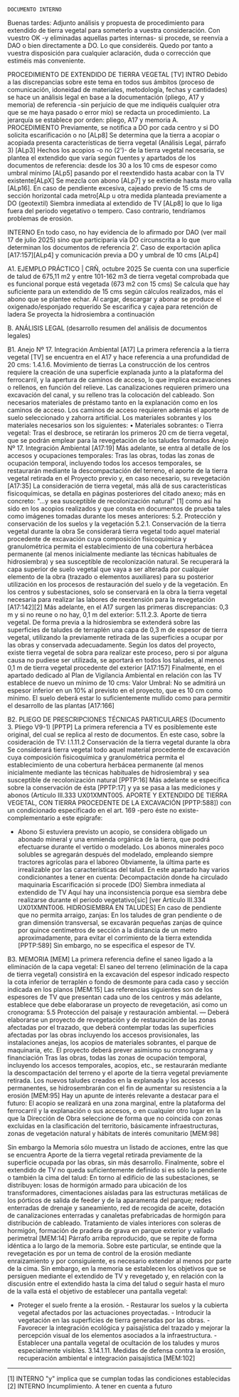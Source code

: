 `DOCUMENTO INTERNO`

Buenas tardes:
Adjunto análisis y propuesta de procedimiento para extendido de tierra vegetal para someterlo a vuestra consideración.
Con vuestro OK -y eliminadas aquellas partes internas- si procede, se reenvía a DAO o bien directamente a DO. Lo que consideréis.
Quedo por tanto a vuestra disposición para cualquier aclaración, duda o corrección que estiméis más conveniente.



PROCEDIMIENTO DE EXTENDIDO DE TIERRA VEGETAL [TV]
INTRO
Debido a las discrepancias sobre este tema en todos sus ámbitos (proceso de comunicación, idoneidad de materiales, metodología, fechas y cantidades) se hace un análisis legal en base a la documentación (pliego, A17 y memoria) de referencia -sin perjuicio de que me indiquéis cualquier otra que se me haya pasado o error mío) se redacta un procedimiento. La jerarquía se establece por orden: pliego, A17 y memoria
A. ‎PROCEDIMIENTO
Previamente, se notifica a DO por cada centro y si DO solicita escarificación o no [ALp8]
Se determina que la tierra a acopiar o acopiada presenta características de tierra vegetal (Análisis Legal, párrafo 3) [ALp3]
Hechos los acopios -o no (2')- de la tierra vegetal necesaria, se plantea el extendido que varía según fuentes y apartados de los documentos de referencia: desde los 30 a los 10 cms de espesor como umbral mínimo [ALp5] pasando por el reextendido hasta acabar con la TV existente[ALpX]
Se mezcla con abono [ALp7] y se extiende hasta muro valla [ALp16]. En caso de pendiente excesiva, cajeado previo de 15 cms de sección horizontal cada metro[ALp u otra medida planteada previamente a DO (geotextil)
Siembra inmediata al extendido de TV [ALp8] lo que lo liga fuera del periodo vegetativo o tempero. Caso contrario, tendríamos problemas de erosión.

INTERNO En todo caso, no hay evidencia de lo afirmado por DAO (ver mail 17 de julio 2025) sino que participaría vía DO circunscrita a lo que determinan los documentos de referencia
2'. Caso de exportación aplica [A17:157][ALp4] y comunicación previa a DO y umbral de 10 cms [ALp4]

A1. EJEMPLO PRÁCTICO | CRÑ, octubre 2025
Se cuenta con una superficie de talud de 675,11 m2 y entre 101-162 m3 de tierra vegetal comprobada que es funcional porque está vegetada (673 m2 con 15 cms)
Se calcula que hay suficiente para un extendido de 15 cms según cálculos realizados, más el abono que se plantee echar. Al cargar, descargar y abonar se produce el oxigenado/esponjado requerido
Se escarifica y cajea para retención de ladera
Se proyecta la hidrosiembra a continuación

B. ANÁLISIS LEGAL (desarrollo resumen del análisis de documentos legales)

B1. Anejo Nº 17. Integración Ambiental [A17]
La primera referencia a la tierra vegetal [TV] se encuentra en el A17 y hace referencia a una profundidad de 20 cms:
1.4.1.6. Movimiento de tierras La construcción de los centros requiere la creación de una superficie explanada junto a la plataforma del ferrocarril, y la apertura de caminos de acceso, lo que implica excavaciones o rellenos, en función del relieve. Las canalizaciones requieren primero una excavación del canal, y su relleno tras la colocación del cableado. Son necesarios materiales de préstamo tanto en la explanación como en los caminos de acceso. Los caminos de acceso requieren además el aporte de suelo seleccionado y zahorra artificial. Los materiales sobrantes y los materiales necesarios son los siguientes:
• Materiales sobrantes: o Tierra vegetal: Tras el desbroce, se retirarán los primeros 20 cm de tierra vegetal, que se podrán emplear para la revegetación de los taludes formados Anejo Nº 17. Integración Ambiental [A17:19]
Más adelante, se entra al detalle de los accesos y ocupaciones temporales:
Tras las obras, todas las zonas de ocupación temporal, incluyendo todos los accesos temporales, se restaurarán mediante la descompactación del terreno, el aporte de la tierra vegetal retirada en el Proyecto previo y, en caso necesario, su revegetación [A17:35]
La consideración de tierra vegetal, más allá de sus características fisicoquímicas, se detalla en páginas posteriores del citado anexo; más en concreto: "...y sea susceptible de recolonización natural" [1] como así ha sido en los acopios realizados y que consta en documentos de prueba tales como imágenes tomadas durante los meses anteriores:
5.2. Protección y conservación de los suelos y la vegetación 5.2.1. Conservación de la tierra vegetal durante la obra Se considerará tierra vegetal todo aquel material procedente de excavación cuya composición fisicoquímica y granulométrica permita el establecimiento de una cobertura herbácea permanente (al menos inicialmente mediante las técnicas habituales de hidrosiembra) y sea susceptible de recolonización natural. Se recuperará la capa superior de suelo vegetal que vaya a ser alterada por cualquier elemento de la obra (trazado o elementos auxiliares) para su posterior utilización en los procesos de restauración del suelo y de la vegetación. En los centros y subestaciones, solo se conservará en la obra la tierra vegetal necesaria para realizar las labores de reextensión para la revegetación [A17:142][2]
Más adelante, en el A17 surgen las primeras discrepancias: 0,3 m y si no reune o no hay, 0,1 m del exterior:
5.11.2.3. Aporte de tierra vegetal. De forma previa a la hidrosiembra se extenderá sobre las superficies de taludes de terraplén una capa de 0,3 m de espesor de tierra vegetal, utilizando la previamente retirada de las superficies a ocupar por las obras y conservada adecuadamente. Según los datos del proyecto, existe tierra vegetal de sobra para realizar este proceso, pero si por alguna causa no pudiese ser utilizada, se aportará en todos los taludes, al menos 0,1 m de tierra vegetal procedente del exterior [A17:157]
Finalmente, en el apartado dedicado al Plan de Vigilancia Ambiental en relación con las TV establece de nuevo un mínimo de 10 cms:
Valor Umbral: No se admitirá un espesor inferior en un 10% al previsto en el proyecto, que es 10 cm como mínimo. El suelo deberá estar lo suficientemente mullido como para permitir el desarrollo de las plantas [A17:166]

B2. PLIEGO DE PRESCRIPCIONES TÉCNICAS PARTICULARES (Documento 3. Pliego V9-1) [PPTP]
La primera referencia a TV es posiblemente este original, del cual se replica al resto de documentos. En este caso, sobre la cosideración de TV:
I.1.11.2 Conservación de la tierra vegetal durante la obra Se considerará tierra vegetal todo aquel material procedente de excavación cuya composición fisicoquímica y granulométrica permita el establecimiento de una cobertura herbácea permanente (al menos inicialmente mediante las técnicas habituales de hidrosiembra) y sea susceptible de recolonización natural [PPTP:16]
Más adelante se especifica sobre la conservación de ésta [PPTP:17] y ya se pasa a las mediciones y abonos (Artículo III.333 UX01XMNT005. APORTE Y EXTENDIDO DE TIERRA VEGETAL, CON TIERRA PROCEDENTE DE LA EXCAVACIÓN [PPTP:588]) con un condicionado especificado en el art. 169 -pero éste no existe- complementario a este epígrafe:
- Abono Si estuviera previsto un acopio, se considera obligado un abonado mineral y una enmienda orgánica de la tierra, que podrá efectuarse durante el vertido o modelado. Los abonos minerales poco solubles se agregarán después del modelado, empleando siempre tractores agrícolas para el laboreo Obviamente, la última parte es irrealizable por las características del talud.
En este apartado hay varios condicionantes a tener en cuenta:
Decompactación donde ha circulado maquinaria
Escarificación si procede (DO)
Siembra inmediata al extendido de TV Aquí hay una inconsistencia porque esa siembra debe realizarse durante el periodo vegetativo[sic] [ver Artículo III.334 UX01XMNT006. HIDROSIEMBRA EN TALUDES]
En caso de pendiente que no permita arraigo, zanjas:
En los taludes de gran pendiente o de gran dimensión transversal, se excavarán pequeñas zanjas de quince por quince centímetros de sección a la distancia de un metro aproximadamente, para evitar el corrimiento de la tierra extendida [PPTP:589]
Sin embargo, no se especifica el espesor de TV.

B3. MEMORIA [MEM]
La primera referencia define el saneo ligado a la eliminación de la capa vegetal:
El saneo del terreno (eliminación de la capa de tierra vegetal) consistirá en la excavación del espesor indicado respecto la cota inferior de terraplén o fondo de desmonte para cada caso y sección indicada en los planos [MEM:15]
Las referencias siguientes son de los espesores de TV que presentan cada uno de los centros y más adelante, establece que debe elaborarase un proyecto de revegetación, asi como un cronograma:
5.5 Protección del paisaje y restauración ambiental. — Deberá elaborarse un proyecto de revegetación y de restauración de las zonas afectadas por el trazado, que deberá contemplar todas las superficies afectadas por las obras incluyendo los accesos provisionales, las instalaciones anejas, los acopios de materiales sobrantes, el parque de maquinaria, etc. El proyecto deberá prever asimismo su cronograma y financiación
Tras las obras, todas las zonas de ocupación temporal, incluyendo los accesos temporales, acopios, etc., se restaurarán mediante la descompactación del terreno y el aporte de la tierra vegetal previamente retirada. Los nuevos taludes creados en la explanada y los accesos permanentes, se hidrosembrarán con el fin de aumentar su resistencia a la erosión [MEM:95]
Hay un apunte de interés relevante a destacar para el futuro:
El acopio se realizará en una zona marginal, entre la plataforma del ferrocarril y la explanación o sus accesos, o en cualquier otro lugar en la que la Dirección de Obra seleccione de forma que no coincida con zonas excluidas en la clasificación del territorio, básicamente infraestructuras, zonas de vegetación natural y hábitats de interés comunitario [MEM:98]

Sin embargo la Memoria sólo muestra un listado de acciones, entre las que se encuentra Aporte de la tierra vegetal retirada previamente de la superficie ocupada por las obras, sin más desarrollo.
Finalmente, sobre el extendido de TV no queda suficientemente definido si es sólo la pendiente o también la cima del talud:
En torno al edificio de las subestaciones, se distribuyen: losas de hormigón armado para ubicación de los transformadores, cimentaciones aisladas para las estructuras metálicas de los pórticos de salida de feeder y de la aparamenta del parque; redes enterradas de drenaje y saneamiento, red de recogida de aceite, dotación de canalizaciones enterradas y canaletas prefabricadas de hormigón para distribución de cableado. Tratamiento de viales interiores con soleras de hormigón, formación de pradera de grava en parque exterior y vallado perimetral [MEM:14]
Párrafo arriba reproducido, que se repite de forma idéntica a lo largo de la memoria. Sobre este particular, se entinde que la revegetación es por un tema de control de la erosión mediante enraizamiento y por consiguiente, es necesario extender al menos por parte de la cima.
Sin embargo, en la memoria se establecen los objetivos que se persiguen mediante el extendido de TV y revegetado y, en relación con la discusión entre el extendido hasta la cima del talud o seguir hasta el muro de la valla está el objetivo de establecer una pantalla vegetal:
- Proteger el suelo frente a la erosión. - Restaurar los suelos y la cubierta vegetal afectados por las actuaciones proyectadas. - Introducir la vegetación en las superficies de tierra generadas por las obras. - Favorecer la integración ecológica y paisajística del trazado y mejorar la percepción visual de los elementos asociados a la infraestructura. - Establecer una pantalla vegetal de ocultación de los taludes y muros especialmente visibles.
3.14.1.11. Medidas de defensa contra la erosión, recuperación ambiental e integración paisajística [MEM:102]

----
[1] INTERNO "y" implica que se cumplan todas las condiciones establecidas
[2] INTERNO Incumplimiento. A tener en cuenta a futuro
